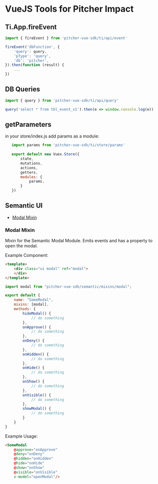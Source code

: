 # VueJS Tools for Pitcher Impact

## Ti.App.fireEvent

```javascript
import { fireEvent } from 'pitcher-vue-sdk/ti/api/event'

fireEvent('dbFunction', {
    'query': query,
    'pType': 'query',
    'db': 'pitcher',
}).then(function (result) {
    ...
})
```

## DB Queries
```javascript
import { query } from 'pitcher-vue-sdk/ti/api/query'

query('select * from tbl_event_v1').then(e => window.console.log(e))
```

## getParameters

in your store/index.js add params as a module:
 ```javascript   
    import params from 'pitcher-vue-sdk/ti/store/params'
    
    export default new Vuex.Store({
        state,
        mutations,
        actions,
        getters,
        modules: {
            params,
        }
    })
```

## Semantic UI
- [Modal Mixin](#modal-mixin)

### Modal Mixin
Mixin for the Semantic Modal Module. Emits events and has a property to open the modal.

Example Component:
```html
<template>
    <div class="ui modal" ref="modal">
    </div>
</template>
```

```javascript
import modal from "pitcher-vue-sdk/semantic/mixins/modal";

export default {
    name: "SomeModal",
    mixins: [modal],
    methods: {
        hideModal() {
            // do something
        },
        onApprove() {
            // do something
        },
        onDeny() {
            // do something
        },
        onHidden() {
            // do something
        },
        onHide() {
            // do something
        },
        onShow() {
            // do something
        },
        onVisible() {
            // do something
        },
        showModal() {
            // do something
        }
    }
}
```

Example Usage:
```html
<SomeModal
    @approve="onApprove"
    @deny="onDeny"
    @hidden="onHidden"
    @hide="onHide"
    @show="onShow"
    @visible="onVisible"
    v-model="openModal"/>
```
